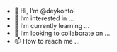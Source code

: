 - 👋 Hi, I’m @deykontol
- 👀 I’m interested in ...
- 🌱 I’m currently learning ...
- 💞️ I’m looking to collaborate on ...
- 📫 How to reach me ...

<!---
deykontol/deykontol is a ✨ special ✨ repository because its `README.md` (this file) appears on your GitHub profile.
You can click the Preview link to take a look at your changes.
--->
